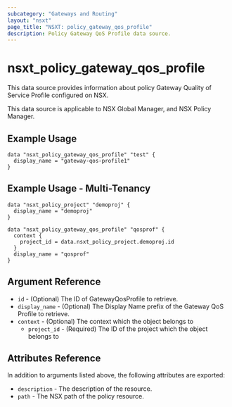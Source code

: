 ```yaml
---
subcategory: "Gateways and Routing"
layout: "nsxt"
page_title: "NSXT: policy_gateway_qos_profile"
description: Policy Gateway QoS Profile data source.
---
```


# nsxt_policy_gateway_qos_profile

This data source provides information about policy Gateway Quality of Service Profile configured on NSX.

This data source is applicable to NSX Global Manager, and NSX Policy Manager.

## Example Usage

```hcl
data "nsxt_policy_gateway_qos_profile" "test" {
  display_name = "gateway-qos-profile1"
}
```

## Example Usage - Multi-Tenancy

```hcl
data "nsxt_policy_project" "demoproj" {
  display_name = "demoproj"
}

data "nsxt_policy_gateway_qos_profile" "qosprof" {
  context {
    project_id = data.nsxt_policy_project.demoproj.id
  }
  display_name = "qosprof"
}
```

## Argument Reference

* `id` - (Optional) The ID of GatewayQosProfile to retrieve.
* `display_name` - (Optional) The Display Name prefix of the Gateway QoS Profile to retrieve.
* `context` - (Optional) The context which the object belongs to
    * `project_id` - (Required) The ID of the project which the object belongs to

## Attributes Reference

In addition to arguments listed above, the following attributes are exported:

* `description` - The description of the resource.
* `path` - The NSX path of the policy resource.
